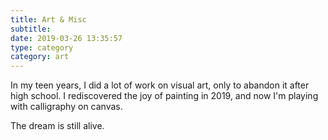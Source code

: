 ```yaml
---
title: Art & Misc
subtitle:
date: 2019-03-26 13:35:57
type: category
category: art
---
```


In my teen years, I did a lot of work on visual art, only to abandon it after high school.
I rediscovered the joy of painting in 2019, and now I'm playing with calligraphy on canvas.

The dream is still alive.
